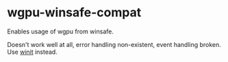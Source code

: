 # wgpu-winsafe-compat

Enables usage of wgpu from winsafe.

Doesn't work well at all, error handling non-existent, event handling broken.
Use [winit](https://github.com/rust-windowing/winit) instead.

